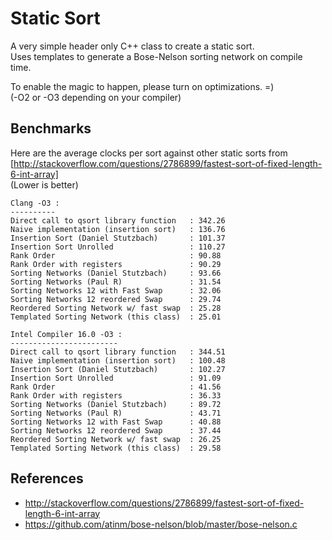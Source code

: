 Static Sort 
===========

A very simple header only C++ class to create a static sort.   
Uses templates to generate a Bose-Nelson sorting network on compile time.  

To enable the magic to happen, please turn on optimizations. =)  
(-O2 or -O3 depending on your compiler)

Benchmarks
----------

Here are the average clocks per sort against other static sorts from   
[http://stackoverflow.com/questions/2786899/fastest-sort-of-fixed-length-6-int-array]   
(Lower is better)  

	Clang -O3 :
	----------
	Direct call to qsort library function   : 342.26
	Naive implementation (insertion sort)   : 136.76
	Insertion Sort (Daniel Stutzbach)       : 101.37
	Insertion Sort Unrolled                 : 110.27
	Rank Order                              : 90.88
	Rank Order with registers               : 90.29
	Sorting Networks (Daniel Stutzbach)     : 93.66
	Sorting Networks (Paul R)               : 31.54
	Sorting Networks 12 with Fast Swap      : 32.06
	Sorting Networks 12 reordered Swap      : 29.74
	Reordered Sorting Network w/ fast swap  : 25.28
	Templated Sorting Network (this class)  : 25.01
	
	Intel Compiler 16.0 -O3 :
	------------------------
	Direct call to qsort library function   : 344.51
	Naive implementation (insertion sort)   : 100.48
	Insertion Sort (Daniel Stutzbach)       : 102.27
	Insertion Sort Unrolled                 : 91.09
	Rank Order                              : 41.56
	Rank Order with registers               : 36.33
	Sorting Networks (Daniel Stutzbach)     : 89.72
	Sorting Networks (Paul R)               : 43.71
	Sorting Networks 12 with Fast Swap      : 40.88
	Sorting Networks 12 reordered Swap      : 37.44
	Reordered Sorting Network w/ fast swap  : 26.25
	Templated Sorting Network (this class)  : 29.58

References
----------

- http://stackoverflow.com/questions/2786899/fastest-sort-of-fixed-length-6-int-array
- https://github.com/atinm/bose-nelson/blob/master/bose-nelson.c
